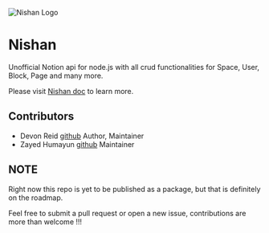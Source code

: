 ![Nishan Logo](https://raw.githubusercontent.com/Nishan-Open-Source/Nishan/master/public/Logo%40175px.png)

# Nishan

Unofficial Notion api for node.js with all crud functionalities for Space, User, Block, Page and many more.

Please visit [Nishan doc](https://nishan-docs.netlify.app/) to learn more.

## Contributors

* Devon Reid [github](https://github.com/Devorein) Author, Maintainer
* Zayed Humayun [github](https://github.com/b1rkenspanner) Maintainer

## NOTE

Right now this repo is yet to be published as a package, but that is definitely on the roadmap.

Feel free to submit a pull request or open a new issue, contributions are more than welcome !!!
